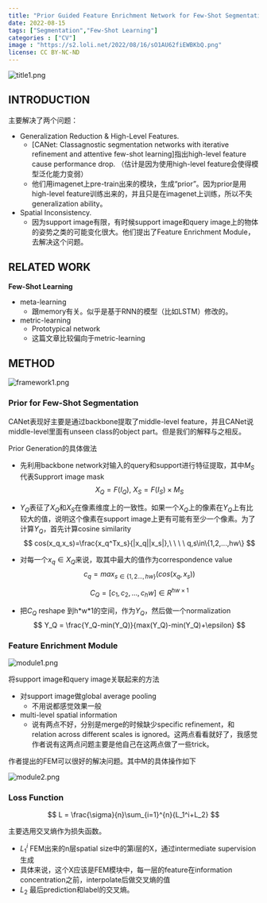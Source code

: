 ```yaml
---
title: "Prior Guided Feature Enrichment Network for Few-Shot Segmentation"
date: 2022-08-15
tags: ["Segmentation","Few-Shot Learning"]
categories : ["CV"]
image : "https://s2.loli.net/2022/08/16/sO1AU62fiEWBKbQ.png"
license: CC BY-NC-ND
---
```


![title1.png](https://s2.loli.net/2022/08/16/cs5Rm6YUpuX3QFf.png)

## INTRODUCTION

主要解决了两个问题：

- Generalization Reduction & High-Level Features.
  - [CANet: Classagnostic segmentation networks with iterative refinement and attentive few-shot learning]指出high-level feature cause performance drop. （估计是因为使用high-level feature会使得模型泛化能力变弱）
  - 他们用imagenet上pre-train出来的模块，生成“prior”。因为prior是用high-level feature训练出来的，并且只是在imagenet上训练，所以不失generalization ability。
- Spatial Inconsistency.
  - 因为support image有限，有时候support image和query image上的物体的姿势之类的可能变化很大。他们提出了Feature Enrichment Module，去解决这个问题。

## RELATED WORK

**Few-Shot Learning**

- meta-learning 
  - 跟memory有关。似乎是基于RNN的模型（比如LSTM）修改的。
- metric-learning 
  - Prototypical network
  - 这篇文章比较偏向于metric-learning

## METHOD

![framework1.png](https://s2.loli.net/2022/08/16/sO1AU62fiEWBKbQ.png)

### Prior for Few-Shot Segmentation

CANet表现好主要是通过backbone提取了middle-level feature，并且CANet说middle-level里面有unseen class的object part。但是我们的解释与之相反。

Prior Generation的具体做法

- 先利用backbone network对输入的query和support进行特征提取，其中$M_S$代表Supprort image mask
  $$
  X_Q=F(I_Q), \ X_S = F(I_S)\times M_S
  $$

- $Y_Q$表征了$X_Q$和$X_S$在像素维度上的一致性。如果一个$X_Q$上的像素在$Y_Q$上有比较大的值，说明这个像素在support image上更有可能有至少一个像素。为了计算$Y_Q$，首先计算cosine similarity
  $$
  cos(x_q,x_s)=\frac{x_q^Tx_s}{|x_q||x_s|},\ \ \ \  q,s\in\{1,2,...,hw\}
  $$

- 对每一个$x_q \in X_Q$来说，取其中最大的值作为correspondence value 
  $$
  c_q = max_{s\in \{1,2...,hw\}}(cos(x_q,x_s))
  $$

  $$
  C_Q = [c_1,c_2,...,c_hw] \in R^{hw\times1}
  $$

- 把$C_Q$ reshape 到h\*w\*1的空间，作为$Y_Q$，然后做一个normalization
  $$
  Y_Q = \frac{Y_Q-min(Y_Q)}{max(Y_Q)-min(Y_Q)+\epsilon}
  $$

### Feature Enrichment Module

![module1.png](https://s2.loli.net/2022/08/16/rhadcOZ1iPuQ7nH.png)

将support image和query image关联起来的方法

- 对support image做global average pooling
  - 不用说都感觉效果一般
- multi-level spatial information
  - 说有两点不好，分别是merge的时候缺少specific refinement，和relation across different scales is ignored。这两点看看就好了，我感觉作者说有这两点问题主要是他自己在这两点做了一些trick。

作者提出的FEM可以很好的解决问题。其中M的具体操作如下

![module2.png](https://s2.loli.net/2022/08/16/P9ux8joOMAlyv3t.png)

### Loss Function

$$
L = \frac{\sigma}{n}\sum_{i=1}^{n}{L_1^i+L_2}
$$

主要选用交叉熵作为损失函数。

- $L_1^i$ FEM出来的n层spatial size中的第i层的X，通过intermediate supervision生成
- 具体来说，这个X应该是FEM模块中，每一层的feature在information concentration之前，interpolate后做交叉熵的值
- $L_2$ 最后prediction和label的交叉熵。
